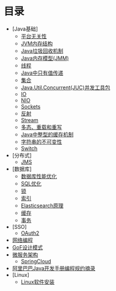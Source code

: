 # 目录

* [Java基础]
	* [平台无关性](basics/platform-independent.md)
	* [JVM内存结构](basics/jvm.md)
	* [Java垃圾回收机制](basics/gc.md)
	* [Java内存模型(JMM)](basics/jmm.md)
	* [线程](basics/thread.md)
	* [Java中只有值传递](basics/parameter-passing.md)
	* [集合](basics/collection.md)
	* [Java.Util.Concurrent(JUC)并发工具包](basics/juc.md)
	* [IO](basics/io.md)
	* [NIO](basics/nio.md)
	* [Sockets](basics/sockets.md)
	* [反射](basics/reflect.md)
	* [Stream](basics/stream.md)
	* [多态、重载和重写](basics/oop.md)
	* [Java中整型的缓存机制](basics/integer-cache.md)
	* [字符串的不可变性](basics/string.md)
	* [Switch](basics/switch.md)
* [分布式]
	* [JMS](distributed/jms.md)
* [数据库]
	* [数据库性能优化](database/database-optimize.md)
	* [SQL优化](database/sql-optimize.md)
	* [锁](database/lock.md)
	* [索引](database/index.md)
	* [Elasticsearch原理](database/elasticsearch.md)
	* [缓存](database/cache.md)
	* [事务](database/transaction.md)
* [SSO]
	* [OAuth2](sso/oauth2.md)
* [网络编程](network-program.md)
* [GoF设计模式](gof.md)
* [微服务架构](microservice.md)
	* [SpringCloud](micro-service/spring-cloud.md)
* [阿里巴巴Java开发手册编程规约摘录](alibaba-guidelines.md)
* [Linux]
	* [Linux软件安装](linux/linux-software-setup.md)

